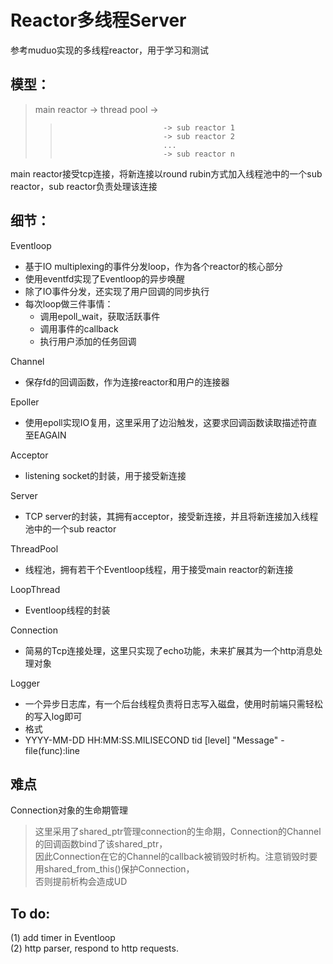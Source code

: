 # Reactor多线程Server
参考muduo实现的多线程reactor，用于学习和测试  

## 模型：

>main reactor -> thread pool ->
>>                            -> sub reactor 1
>>                            -> sub reactor 2
>>                            ...
>>                            -> sub reactor n

main reactor接受tcp连接，将新连接以round rubin方式加入线程池中的一个sub reactor，sub reactor负责处理该连接

## 细节：
Eventloop  
*    基于IO multiplexing的事件分发loop，作为各个reactor的核心部分
*    使用eventfd实现了Eventloop的异步唤醒
*    除了IO事件分发，还实现了用户回调的同步执行
*    每次loop做三件事情：
        - 调用epoll_wait，获取活跃事件
        - 调用事件的callback
        - 执行用户添加的任务回调

Channel
*    保存fd的回调函数，作为连接reactor和用户的连接器

Epoller
*    使用epoll实现IO复用，这里采用了边沿触发，这要求回调函数读取描述符直至EAGAIN

Acceptor
*    listening socket的封装，用于接受新连接

Server
*    TCP server的封装，其拥有acceptor，接受新连接，并且将新连接加入线程池中的一个sub reactor

ThreadPool 
*    线程池，拥有若干个Eventloop线程，用于接受main reactor的新连接

LoopThread 
*    Eventloop线程的封装

Connection
*    简易的Tcp连接处理，这里只实现了echo功能，未来扩展其为一个http消息处理对象

Logger
*    一个异步日志库，有一个后台线程负责将日志写入磁盘，使用时前端只需轻松的写入log即可
*    格式
*    YYYY-MM-DD HH:MM:SS.MILISECOND tid [level] "Message" - file(func):line 

## 难点
Connection对象的生命期管理  
>这里采用了shared_ptr管理connection的生命期，Connection的Channel的回调函数bind了该shared_ptr，  
>因此Connection在它的Channel的callback被销毁时析构。注意销毁时要用shared_from_this()保护Connection，  
>否则提前析构会造成UD  

## To do:
(1) add timer in Eventloop  
(2) http parser, respond to http requests.  
